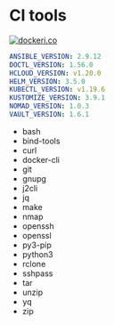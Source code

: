 # CI tools

[![dockeri.co](https://dockeri.co/image/yuccastream/ci-tools)](https://hub.docker.com/r/yuccastream/ci-tools)  

```yaml
ANSIBLE_VERSION: 2.9.12
DOCTL_VERSION: 1.56.0
HCLOUD_VERSION: v1.20.0
HELM_VERSION: 3.5.0
KUBECTL_VERSION: v1.19.6
KUSTOMIZE_VERSION: 3.9.1
NOMAD_VERSION: 1.0.3
VAULT_VERSION: 1.6.1
```

* bash
* bind-tools
* curl
* docker-cli
* git
* gnupg
* j2cli
* jq
* make
* nmap
* openssh
* openssl
* py3-pip
* python3
* rclone
* sshpass
* tar
* unzip
* yq
* zip
